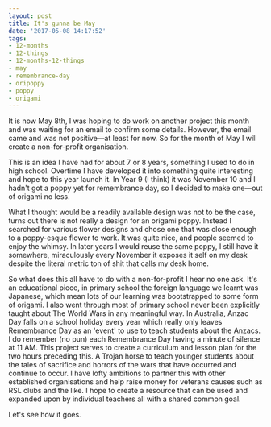 ```yaml
---
layout: post
title: It's gunna be May
date: '2017-05-08 14:17:52'
tags:
- 12-months
- 12-things
- 12-months-12-things
- may
- remembrance-day
- oripoppy
- poppy
- origami
---
```


It is now May 8th, I was hoping to do work on another project this month and was waiting for an email to confirm some details. However, the email came and was not positive—at least for now. So for the month of May I will create a non-for-profit organisation. 

This is an idea I have had for about 7 or 8 years, something I used to do in high school. Overtime I have developed it into something quite interesting and hope to this year launch it. In Year 9 (I think) it was November 10 and I hadn't got a poppy yet for remembrance day, so I decided to make one—out of origami no less. 

What I thought would be a readily available design was not to be the case, turns out there is not really a design for an origami poppy. Instead I searched for various flower designs and chose one that was close enough to a poppy-esque flower to work. It was quite nice, and people seemed to enjoy the whimsy. In later years I would reuse the same poppy, I still have it somewhere, miraculously every November it exposes it self on my desk despite the literal metric ton of shit that calls my desk home. 

So what does this all have to do with a non-for-profit I hear no one ask. It's an educational piece, in primary school the foreign language we learnt was Japanese, which mean lots of our learning was bootstrapped to some form of origami. I also went through most of primary school never been explicitly taught about The World Wars in any meaningful way. In Australia, Anzac Day falls on a school holiday every year which really only leaves Remembrance Day as an 'event' to use to teach students about the Anzacs. I do remember (no pun) each Remembrance Day having a minute of silence at 11 AM. This project serves to create a curriculum and lesson plan for the two hours preceding this. A Trojan horse to teach younger students about the tales of sacrifice and horrors of the wars that have occurred and continue to occur. I have lofty ambitions to partner this with other established organisations and help raise money for veterans causes such as RSL clubs and the like. I hope to create a resource that can be used and expanded upon by individual teachers all with a shared common goal.

Let's see how it goes.